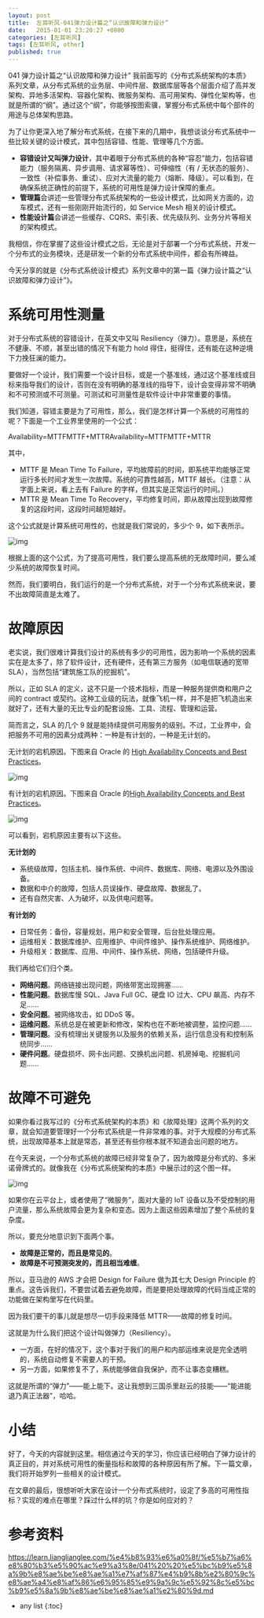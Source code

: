 ```yaml
---
layout: post
title:  左耳听风-041弹力设计篇之“认识故障和弹力设计”
date:   2015-01-01 23:20:27 +0800
categories: [左耳听风]
tags: [左耳听风, other]
published: true
---
```




041 弹力设计篇之“认识故障和弹力设计”
我前面写的《分布式系统架构的本质》系列文章，从分布式系统的业务层、中间件层、数据库层等各个层面介绍了高并发架构、异地多活架构、容器化架构、微服务架构、高可用架构、弹性化架构等，也就是所谓的“纲”。通过这个“纲”，你能够按图索骥，掌握分布式系统中每个部件的用途与总体架构思路。

为了让你更深入地了解分布式系统，在接下来的几期中，我想谈谈分布式系统中一些比较关键的设计模式，其中包括容错、性能、管理等几个方面。

* **容错设计又叫弹力设计**，其中着眼于分布式系统的各种“容忍”能力，包括容错能力（服务隔离、异步调用、请求幂等性）、可伸缩性（有 / 无状态的服务）、一致性（补偿事务、重试）、应对大流量的能力（熔断、降级）。可以看到，在确保系统正确性的前提下，系统的可用性是弹力设计保障的重点。
* **管理篇**会讲述一些管理分布式系统架构的一些设计模式，比如网关方面的，边车模式，还有一些刚刚开始流行的，如 Service Mesh 相关的设计模式。
* **性能设计篇**会讲述一些缓存、CQRS、索引表、优先级队列、业务分片等相关的架构模式。

我相信，你在掌握了这些设计模式之后，无论是对于部署一个分布式系统，开发一个分布式的业务模块，还是研发一个新的分布式系统中间件，都会有所裨益。

今天分享的就是《分布式系统设计模式》系列文章中的第一篇《弹力设计篇之“认识故障和弹力设计”》。

# 系统可用性测量

对于分布式系统的容错设计，在英文中又叫 Resiliency（弹力）。意思是，系统在不健康、不顺，甚至出错的情况下有能力 hold 得住，挺得住，还有能在这种逆境下力挽狂澜的能力。

要做好一个设计，我们需要一个设计目标，或是一个基准线，通过这个基准线或目标来指导我们的设计，否则在没有明确的基准线的指导下，设计会变得非常不明确和不可预测或不可测量。可测试和可测量性是软件设计中非常重要的事情。

我们知道，容错主要是为了可用性，那么，我们是怎样计算一个系统的可用性的呢？下面是一个工业界里使用的一个公式：

Availability=MTTFMTTF+MTTRAvailability=MTTFMTTF+MTTR

其中，

* MTTF 是 Mean Time To Failure，平均故障前的时间，即系统平均能够正常运行多长时间才发生一次故障。系统的可靠性越高，MTTF 越长。（注意：从字面上来说，看上去有 Failure 的字样，但其实是正常运行的时间。）
* MTTR 是 Mean Time To Recovery，平均修复时间，即从故障出现到故障修复的这段时间，这段时间越短越好。

这个公式就是计算系统可用性的，也就是我们常说的，多少个 9，如下表所示。

![img](https://learn.lianglianglee.com/%e4%b8%93%e6%a0%8f/%e5%b7%a6%e8%80%b3%e5%90%ac%e9%a3%8e/assets/c3ac18852cc1067b3d7df4223a340372.png)

根据上面的这个公式，为了提高可用性，我们要么提高系统的无故障时间，要么减少系统的故障恢复时间。

然而，我们要明白，我们运行的是一个分布式系统，对于一个分布式系统来说，要不出故障简直是太难了。

# 故障原因

老实说，我们很难计算我们设计的系统有多少的可用性，因为影响一个系统的因素实在是太多了，除了软件设计，还有硬件，还有第三方服务（如电信联通的宽带 SLA），当然包括“建筑施工队的挖掘机”。

所以，正如 SLA 的定义，这不只是一个技术指标，而是一种服务提供商和用户之间的 contract 或契约。这种工业级的玩法，就像飞机一样，并不是把飞机造出来就好了，还有大量的无比专业的配套设施、工具、流程、管理和运营。

简而言之，SLA 的几个 9 就是能持续提供可用服务的级别。不过，工业界中，会把服务不可用的因素分成两种：一种是有计划的，一种是无计划的。

无计划的宕机原因。下图来自 Oracle 的 [High Availability Concepts and Best Practices](https://docs.oracle.com/cd/A91202_01/901_doc/rac.901/a89867/pshavdtl.htm)。

![img](https://learn.lianglianglee.com/%e4%b8%93%e6%a0%8f/%e5%b7%a6%e8%80%b3%e5%90%ac%e9%a3%8e/assets/9a722dcc85d2da71dc4b25a1667caee6.png)

有计划的宕机原因。下图来自 Oracle 的[High Availability Concepts and Best Practices](https://docs.oracle.com/cd/A91202_01/901_doc/rac.901/a89867/pshavdtl.htm)。

![img](https://learn.lianglianglee.com/%e4%b8%93%e6%a0%8f/%e5%b7%a6%e8%80%b3%e5%90%ac%e9%a3%8e/assets/0b0d8e7a190531b582fcee010b8ba164.png)

可以看到，宕机原因主要有以下这些。

**无计划的**

* 系统级故障，包括主机、操作系统、中间件、数据库、网络、电源以及外围设备。
* 数据和中介的故障，包括人员误操作、硬盘故障、数据乱了。
* 还有自然灾害、人为破坏，以及供电问题等。

**有计划的**

* 日常任务：备份，容量规划，用户和安全管理，后台批处理应用。
* 运维相关：数据库维护、应用维护、中间件维护、操作系统维护、网络维护。
* 升级相关：数据库、应用、中间件、操作系统、网络，包括硬件升级。

我们再给它们归个类。

* **网络问题**。网络链接出现问题，网络带宽出现拥塞……
* **性能问题**。数据库慢 SQL、Java Full GC、硬盘 IO 过大、CPU 飙高、内存不足……
* **安全问题**。被网络攻击，如 DDoS 等。
* **运维问题**。系统总是在被更新和修改，架构也在不断地被调整，监控问题……
* **管理问题**。没有梳理出关键服务以及服务的依赖关系，运行信息没有和控制系统同步……
* **硬件问题**。硬盘损坏、网卡出问题、交换机出问题、机房掉电、挖掘机问题……

# 故障不可避免

如果你看过我写过的《分布式系统架构的本质》和《故障处理》这两个系列的文章，就会知道要管理好一个分布式系统是一件非常难的事。对于大规模的分布式系统，出现故障基本上就是常态，甚至还有些你根本就不知道会出问题的地方。

在今天来说，一个分布式系统的故障已经非常复杂了，因为故障是分布式的、多米诺骨牌式的。就像我在《分布式系统架构的本质》中展示过的这个图一样。

![img](https://learn.lianglianglee.com/%e4%b8%93%e6%a0%8f/%e5%b7%a6%e8%80%b3%e5%90%ac%e9%a3%8e/assets/bd48fbd74405e8380defdf708b6b3e3e.png)

如果你在云平台上，或者使用了“微服务”，面对大量的 IoT 设备以及不受控制的用户流量，那么系统故障会更为复杂和变态。因为上面这些因素增加了整个系统的复杂度。

所以，要充分地意识到下面两个事。

* **故障是正常的，而且是常见的**。
* **故障是不可预测突发的，而且相当难缠**。

所以，亚马逊的 AWS 才会把 Design for Failure 做为其七大 Design Principle 的重点。这告诉我们，不要尝试着去避免故障，而是要把处理故障的代码当成正常的功能做在架构里写在代码里。

因为我们要干的事儿就是想尽一切手段来降低 MTTR——故障的修复时间。

这就是为什么我们把这个设计叫做弹力（Resiliency）。

* 一方面，在好的情况下，这个事对于我们的用户和内部运维来说是完全透明的，系统自动修复不需要人的干预。
* 另一方面，如果修复不了，系统能够做自我保护，而不让事态变糟糕。

这就是所谓的“弹力”——能上能下。这让我想到三国杀里赵云的技能——“能进能退乃真正法器”，哈哈。

# 小结

好了，今天的内容就到这里。相信通过今天的学习，你应该已经明白了弹力设计的真正目的，并对系统可用性的衡量指标和故障的各种原因有所了解。下一篇文章，我们将开始罗列一些相关的设计模式。

在文章的最后，很想听听大家在设计一个分布式系统时，设定了多高的可用性指标？实现的难点在哪里？踩过什么样的坑？你是如何应对的？




# 参考资料

https://learn.lianglianglee.com/%e4%b8%93%e6%a0%8f/%e5%b7%a6%e8%80%b3%e5%90%ac%e9%a3%8e/041%20%20%e5%bc%b9%e5%8a%9b%e8%ae%be%e8%ae%a1%e7%af%87%e4%b9%8b%e2%80%9c%e8%ae%a4%e8%af%86%e6%95%85%e9%9a%9c%e5%92%8c%e5%bc%b9%e5%8a%9b%e8%ae%be%e8%ae%a1%e2%80%9d.md

* any list
{:toc}

